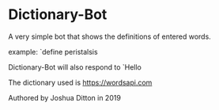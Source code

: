 # Dictionary-Bot
A very simple bot that shows the definitions of entered words.

example:
\`define peristalsis

Dictionary-Bot will also respond to \`Hello

The dictionary used is https://wordsapi.com

Authored by Joshua Ditton in 2019
